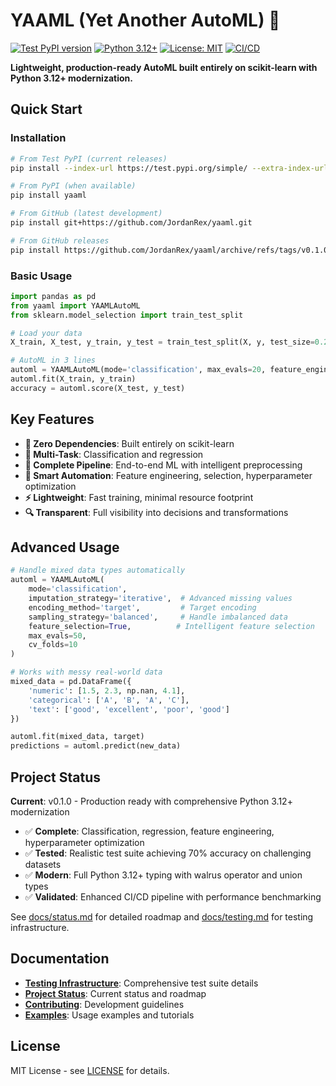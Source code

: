 # YAAML (Yet Another AutoML) 🤖

[![Test PyPI version](https://img.shields.io/badge/Test%20PyPI-v0.1.0-blue)](https://test.pypi.org/project/yaaml/)
[![Python 3.12+](https://img.shields.io/badge/python-3.12+-blue.svg)](https://www.python.org/downloads/)
[![License: MIT](https://img.shields.io/badge/License-MIT-yellow.svg)](https://opensource.org/licenses/MIT)
[![CI/CD](https://github.com/JordanRex/yaaml/actions/workflows/ci-cd.yml/badge.svg?branch=master)](https://github.com/JordanRex/yaaml/actions)

**Lightweight, production-ready AutoML built entirely on scikit-learn with Python 3.12+ modernization.**

## Quick Start

### Installation

```bash
# From Test PyPI (current releases)
pip install --index-url https://test.pypi.org/simple/ --extra-index-url https://pypi.org/simple/ yaaml

# From PyPI (when available)
pip install yaaml

# From GitHub (latest development)
pip install git+https://github.com/JordanRex/yaaml.git

# From GitHub releases
pip install https://github.com/JordanRex/yaaml/archive/refs/tags/v0.1.0.tar.gz
```

### Basic Usage

```python
import pandas as pd
from yaaml import YAAMLAutoML
from sklearn.model_selection import train_test_split

# Load your data
X_train, X_test, y_train, y_test = train_test_split(X, y, test_size=0.2)

# AutoML in 3 lines
automl = YAAMLAutoML(mode='classification', max_evals=20, feature_engineering=True)
automl.fit(X_train, y_train)
accuracy = automl.score(X_test, y_test)
```

## Key Features

- **🚀 Zero Dependencies**: Built entirely on scikit-learn
- **🎯 Multi-Task**: Classification and regression
- **🔄 Complete Pipeline**: End-to-end ML with intelligent preprocessing
- **🧠 Smart Automation**: Feature engineering, selection, hyperparameter optimization
- **⚡ Lightweight**: Fast training, minimal resource footprint
- **🔍 Transparent**: Full visibility into decisions and transformations

## Advanced Usage

```python
# Handle mixed data types automatically
automl = YAAMLAutoML(
    mode='classification',
    imputation_strategy='iterative',  # Advanced missing values
    encoding_method='target',         # Target encoding
    sampling_strategy='balanced',     # Handle imbalanced data
    feature_selection=True,          # Intelligent feature selection
    max_evals=50,
    cv_folds=10
)

# Works with messy real-world data
mixed_data = pd.DataFrame({
    'numeric': [1.5, 2.3, np.nan, 4.1],
    'categorical': ['A', 'B', 'A', 'C'],
    'text': ['good', 'excellent', 'poor', 'good']
})

automl.fit(mixed_data, target)
predictions = automl.predict(new_data)
```

## Project Status

**Current**: v0.1.0 - Production ready with comprehensive Python 3.12+ modernization

- ✅ **Complete**: Classification, regression, feature engineering, hyperparameter optimization
- ✅ **Tested**: Realistic test suite achieving 70% accuracy on challenging datasets
- ✅ **Modern**: Full Python 3.12+ typing with walrus operator and union types
- ✅ **Validated**: Enhanced CI/CD pipeline with performance benchmarking

See [docs/status.md](docs/status.md) for detailed roadmap and [docs/testing.md](docs/testing.md) for testing infrastructure.

## Documentation

- **[Testing Infrastructure](docs/testing.md)**: Comprehensive test suite details
- **[Project Status](docs/status.md)**: Current status and roadmap
- **[Contributing](CONTRIBUTING.md)**: Development guidelines
- **[Examples](examples/)**: Usage examples and tutorials

## License

MIT License - see [LICENSE](LICENSE) for details.
